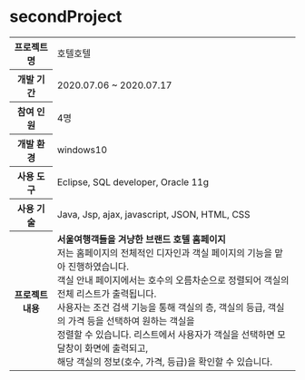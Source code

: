 # secondProject
<table>
  <tr>
    <th>프로젝트 명</th>
    <td>호텔호텔</td>
  </tr>
  <tr>
    <th>개발 기간</th>
    <td>2020.07.06 ~ 2020.07.17</td>
  </tr>  
  <tr>
    <th>참여 인원</th>
    <td>4명</td>
  </tr> 
  <tr>
    <th>개발 환경</th>
    <td>windows10</td>
  </tr>  
  <tr>
    <th>사용 도구</th>
    <td>Eclipse, SQL developer, Oracle 11g</td>
  </tr> 
  <tr>
    <th>사용 기술</th>
    <td>Java, Jsp, ajax, javascript, JSON, HTML, CSS</td>
  </tr> 
  <tr>
    <th>프로젝트 내용</th>
    <td>
      <b>서울여행객들을 겨냥한 브랜드 호텔 홈페이지</b><br>
      저는 홈페이지의 전체적인 디자인과 객실 페이지의 기능을 맡아 진행하였습니다.<br>
      객실 안내 페이지에서는 호수의 오름차순으로 정렬되어 객실의 전체 리스트가 출력됩니다.<br>
      사용자는 조건 검색 기능을 통해 객실의 층, 객실의 등급, 객실의 가격 등을 선택하여 원하는 객실을 <br>
      정렬할 수 있습니다. 리스트에서 사용자가 객실을 선택하면 모달창이 화면에 출력되고, <br>
      해당 객실의 정보(호수, 가격, 등급)을 확인할 수 있습니다.
    </td>
  </tr> 
</table>
